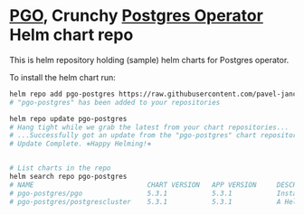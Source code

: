 # [PGO](https://github.com/CrunchyData/postgres-operator), Crunchy [Postgres Operator](https://github.com/CrunchyData/postgres-operator) Helm chart repo

This is helm repository holding (sample) helm charts for Postgres operator.

To install the helm chart run:
```sh
helm repo add pgo-postgres https://raw.githubusercontent.com/pavel-jancik/postgres-operator-examples/helm-repo/
# "pgo-postgres" has been added to your repositories

helm repo update pgo-postgres
# Hang tight while we grab the latest from your chart repositories...
# ...Successfully got an update from the "pgo-postgres" chart repository
# Update Complete. ⎈Happy Helming!⎈


# List charts in the repo
helm search repo pgo-postgres
# NAME                            CHART VERSION   APP VERSION     DESCRIPTION
# pgo-postgres/pgo                5.3.1           5.3.1           Installer for PGO, the open source Postgres Ope...
# pgo-postgres/postgrescluster    5.3.1           5.3.1           A Helm chart for Kubernetes
```
